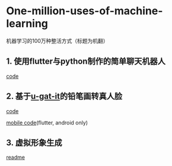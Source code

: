 # One-million-uses-of-machine-learning
机器学习的100万种整活方式（标题为机翻）

## 1. 使用flutter与python制作的简单聊天机器人
[code](https://github.com/AI-change-the-world/chat-robot-with-flutter)

## 2. 基于[u-gat-it](https://github.com/znxlwm/UGATIT-pytorch)的铅笔画转真人脸
[code](https://github.com/guchengxi1994/Hand-painted-faces-to-real-faces)

[mobile code](https://github.com/guchengxi1994/mobile-apps/tree/dev/x_beauty)(flutter, android only)

## 3. 虚拟形象生成
[readme](./%E8%99%9A%E6%8B%9F%E5%BD%A2%E8%B1%A1%E7%94%9F%E6%88%90.md)
